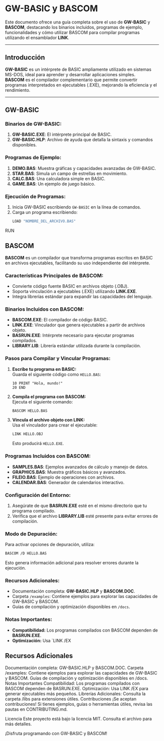 # GW-BASIC y BASCOM  

Este documento ofrece una guía completa sobre el uso de **GW-BASIC** y **BASCOM**, destacando los binarios incluidos, programas de ejemplo, funcionalidades y cómo utilizar BASCOM para compilar programas utilizando el ensamblador **LINK**.

---

## Introducción  

**GW-BASIC** es un intérprete de BASIC ampliamente utilizado en sistemas MS-DOS, ideal para aprender y desarrollar aplicaciones simples.  
**BASCOM** es el compilador complementario que permite convertir programas interpretados en ejecutables (.EXE), mejorando la eficiencia y el rendimiento.

---

## GW-BASIC  

### **Binarios de GW-BASIC:**
1. **GW-BASIC.EXE**: El intérprete principal de BASIC.
2. **GW-BASIC.HLP**: Archivo de ayuda que detalla la sintaxis y comandos disponibles.

### **Programas de Ejemplo:**
1. **DEMO.BAS**: Muestra gráficas y capacidades avanzadas de GW-BASIC.
2. **STAR.BAS**: Simula un campo de estrellas en movimiento.
3. **CALC.BAS**: Una calculadora simple en BASIC.
4. **GAME.BAS**: Un ejemplo de juego básico.

### **Ejecución de Programas:**
1. Inicia GW-BASIC escribiendo `GW-BASIC` en la línea de comandos.
2. Carga un programa escribiendo:
   ```bash
   LOAD "NOMBRE_DEL_ARCHIVO.BAS"
RUN

## BASCOM

**BASCOM** es un compilador que transforma programas escritos en BASIC en archivos ejecutables, facilitando su uso independiente del intérprete.

### Características Principales de BASCOM:
- Convierte código fuente BASIC en archivos objeto (.OBJ).
- Soporta vinculación a ejecutables (.EXE) utilizando **LINK.EXE**.
- Integra librerías estándar para expandir las capacidades del lenguaje.

### Binarios Incluidos con BASCOM:
- **BASCOM.EXE**: El compilador de código BASIC.
- **LINK.EXE**: Vinculador que genera ejecutables a partir de archivos objeto.
- **BASRUN.EXE**: Intérprete necesario para ejecutar programas compilados.
- **LIBRARY.LIB**: Librería estándar utilizada durante la compilación.

### Pasos para Compilar y Vincular Programas:
1. **Escribe tu programa en BASIC:**  
   Guarda el siguiente código como `HELLO.BAS`:

   ```basic
   10 PRINT "Hola, mundo!"
   20 END
   ```

2. **Compila el programa con BASCOM:**  
   Ejecuta el siguiente comando:

   ```bash
   BASCOM HELLO.BAS
   ```

3. **Vincula el archivo objeto con LINK:**  
   Usa el vinculador para crear el ejecutable:

   ```bash
   LINK HELLO.OBJ
   ```

   Esto producirá `HELLO.EXE`.

### Programas Incluidos con BASCOM:
- **SAMPLES.BAS**: Ejemplos avanzados de cálculo y manejo de datos.
- **GRAPHICS.BAS**: Muestra gráficos básicos y avanzados.
- **FILEIO.BAS**: Ejemplo de operaciones con archivos.
- **CALENDAR.BAS**: Generador de calendarios interactivo.

### Configuración del Entorno:
1. Asegúrate de que **BASRUN.EXE** esté en el mismo directorio que tu programa compilado.
2. Verifica que el archivo **LIBRARY.LIB** esté presente para evitar errores de compilación.

### Modo de Depuración:
Para activar opciones de depuración, utiliza:

```bash
BASCOM /D HELLO.BAS
```

Esto genera información adicional para resolver errores durante la ejecución.

### Recursos Adicionales:
- Documentación completa: **GW-BASIC.HLP** y **BASCOM.DOC**.
- Carpeta `/examples`: Contiene ejemplos para explorar las capacidades de GW-BASIC y BASCOM.
- Guías de compilación y optimización disponibles en `/docs`.

### Notas Importantes:
- **Compatibilidad:** Los programas compilados con BASCOM dependen de **BASRUN.EXE**.
- **Optimización:** Usa `LINK /EX

## Recursos Adicionales
Documentación completa: GW-BASIC.HLP y BASCOM.DOC.
Carpeta /examples: Contiene ejemplos para explorar las capacidades de GW-BASIC y BASCOM.
Guías de compilación y optimización disponibles en /docs.
Notas Importantes
Compatibilidad: Los programas compilados con BASCOM dependen de BASRUN.EXE.
Optimización: Usa LINK /EX para generar ejecutables más pequeños.
Librerías Adicionales: Consulta la carpeta /libs para extensiones útiles.
Contribuciones
¡Se aceptan contribuciones! Si tienes ejemplos, guías o herramientas útiles, revisa las pautas en CONTRIBUTING.md.

Licencia
Este proyecto está bajo la licencia MIT. Consulta el archivo para más detalles.

¡Disfruta programando con GW-BASIC y BASCOM!








 
